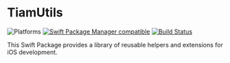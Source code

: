 # TiamUtils


![Platforms](https://img.shields.io/badge/platforms-iOS%20%7C%20macOS-333333.svg)
[![Swift Package Manager compatible](https://img.shields.io/badge/Swift%20Package%20Manager-compatible-brightgreen.svg)](https://github.com/apple/swift-package-manager)
[![Build Status](https://app.bitrise.io/app/2df96dc524cc7f87/status.svg?token=WponJ4dBa0GEr4p1pEOjaw&branch=develop)](https://app.bitrise.io/app/2df96dc524cc7f87)

This Swift Package provides a library of reusable helpers and extensions for iOS development.
